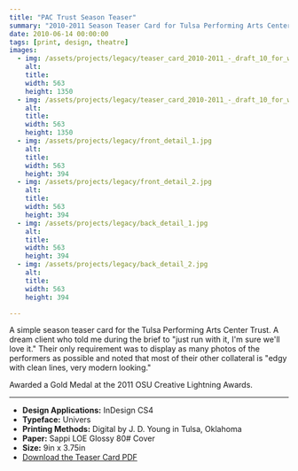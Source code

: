 ```yaml
---
title: "PAC Trust Season Teaser"
summary: "2010-2011 Season Teaser Card for Tulsa Performing Arts Center Trust."
date: 2010-06-14 00:00:00
tags: [print, design, theatre]
images:
  - img: /assets/projects/legacy/teaser_card_2010-2011_-_draft_10_for_web.jpg
    alt:
    title:
    width: 563
    height: 1350
  - img: /assets/projects/legacy/teaser_card_2010-2011_-_draft_10_for_web2.jpg
    alt:
    title:
    width: 563
    height: 1350
  - img: /assets/projects/legacy/front_detail_1.jpg
    alt:
    title:
    width: 563
    height: 394
  - img: /assets/projects/legacy/front_detail_2.jpg
    alt:
    title:
    width: 563
    height: 394
  - img: /assets/projects/legacy/back_detail_1.jpg
    alt:
    title:
    width: 563
    height: 394
  - img: /assets/projects/legacy/back_detail_2.jpg
    alt:
    title:
    width: 563
    height: 394

---
```


A simple season teaser card for the Tulsa Performing Arts Center Trust. A dream client who told me during the brief to "just run with it, I'm sure we'll love it." Their only requirement was to display as many photos of the performers as possible and noted that most of their other collateral is "edgy with clean lines, very modern looking."

Awarded a Gold Medal at the 2011 OSU Creative Lightning Awards.

---

*   **Design Applications:** InDesign CS4
*   **Typeface:** Univers
*   **Printing Methods:** Digital by J. D. Young in Tulsa, Oklahoma
*   **Paper:** Sappi LOE Glossy 80# Cover
*   **Size:** 9in x 3.75in
*   [Download the Teaser Card PDF](/assets/pdf/tpact-season-rack-card.pdf)

